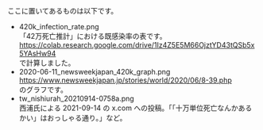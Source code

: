 ここに置いてあるものは以下です。

- 420k_infection_rate.png<br>
  「42万死亡推計」における既感染率の表です。<br>
  https://colab.research.google.com/drive/1Iz4Z5E5M66OjztYD43tQSb5x5YAsHw94<br>
  で計算しました。
- 2020-06-11_newsweekjapan_420k_graph.png<br>
  https://www.newsweekjapan.jp/stories/world/2020/06/8-39.php<br>
  のグラフです。
- tw_nishiurah_20210914-0758a.png<br>
  西浦氏による 2021-09-14 の x.com への投稿。「「十万単位死亡なんかあるかい」はおっしゃる通り。」など。

